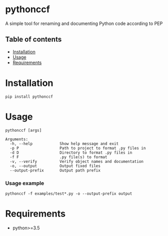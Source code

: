 # pythonccf

A simple tool for renaming and documenting Python code according to PEP

## Table of contents

* [Installation](#installation)
* [Usage](#usage)
* [Requirements](#requirements)

# Installation

    pip install pythonccf

# Usage

    pythonccf [args]
      
    Arguments:  
      -h, --help            Show help message and exit  
      -p P                  Path to project to format .py files in  
      -d D                  Directory to format .py files in  
      -f F                  .py file(s) to format  
      -v, --verify          Verify object names and documentation  
      -o, --output          Output fixed files  
      --output-prefix       Output path prefix
      
### Usage example

    pythonccf -f examples/test*.py -o --output-prefix output

# Requirements

- python>=3.5